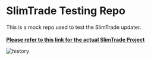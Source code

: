 # SlimTrade Testing Repo
This is a mock repo used to test the SlimTrade updater.<br><br>
[**Please refer to this link for the actual SlimTrade Project**](https://github.com/zmilla93/SlimTrade)<br>

![history](https://github.com/zmilla93/slimtrade-tester/assets/10750321/5d5daa46-5235-452c-98e6-14653f9d3ef8)
